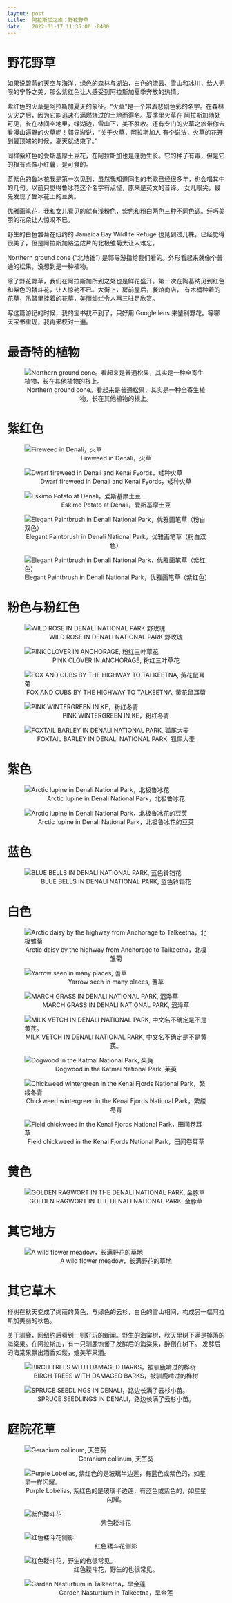 ```yaml
---
layout: post
title:  阿拉斯加之旅：野花野草
date:   2022-01-17 11:35:00 -0400
---
```


# 野花野草

如果说碧蓝的天空与海洋，绿色的森林与湖泊，白色的流云、雪山和冰川，给人无限的宁静之美，那么紫红色让人感受到阿拉斯加夏季奔放的热情。

紫红色的火草是阿拉斯加夏天的象征。“火草”是一个带着悲剧色彩的名字。在森林火灾之后，因为它能迅速布满燃烧过的土地而得名。夏季里火草在
阿拉斯加随处可见，长在林间空地里，绿湖边，雪山下，美不胜收。还有专门的火草之旅带你去看漫山遍野的火草呢！郭导游说，“关于火草，阿拉斯加人
有个说法，火草的花开到最顶端的时候，夏天就结束了。”

同样紫红色的爱斯基摩土豆花，在阿拉斯加也是蓬勃生长。它的种子有毒，但是它的根有点像小红薯，是可食的。

蓝紫色的鲁冰花我是第一次见到，虽然我知道同名的老歌已经很多年，也会唱其中的几句。以前只觉得鲁冰花这个名字有点怪，原来是英文的音译。
女儿眼尖，最先发现了鲁冰花上的豆荚。

优雅画笔花，我和女儿看见的就有浅粉色，紫色和粉白两色三种不同色调。纤巧美丽的花朵让人惊叹不已。

野生的白色雏菊在纽约的 Jamaica Bay Wildlife Refuge 也见到过几株，已经觉得很美了，但是阿拉斯加路边成片的北极雏菊太让人难忘。

Northern ground cone (“北地锥”) 是郭导游指给我们看的。外形看起来就像个普通的松果，没想到是一种植物。 

除了野花野草，我们在阿拉斯加所到之处也是鲜花盛开。第一次在陶基纳见到红色和紫色的耧斗花，让人惊艳不已。大街上，房前屋后，餐馆商店，
有木桶种着的花草，吊篮里挂着的花草，美丽灿烂令人再三驻足欣赏。

写这篇游记的时候，我的宝书找不到了，只好用 Google lens 来鉴别野花。等哪天宝书重现，我再来校对一遍。

# 最奇特的植物

<figure>
  <img src="../../../assets/images/AK-Wildflowers/GroundCone.jpg" alt="Northern ground cone。看起来是普通松果，其实是一种全寄生植物，长在其他植物的根上。"/>
  <center><figcaption>Northern ground cone。看起来是普通松果，其实是一种全寄生植物，长在其他植物的根上。</figcaption></center>
</figure>


# 紫红色

<figure>
  <img src="../../../assets/images/AK-Wildflowers/Fireweed.jpg" alt="Fireweed in Denali，火草"/>
  <center><figcaption>Fireweed in Denali，火草</figcaption></center>
</figure>

<figure>
  <img src="../../../assets/images/AK-Wildflowers/FireweedDwarf.jpg" alt="Dwarf fireweed in Denali and Kenai Fyords，矮种火草"/>
  <center><figcaption>Dwarf fireweed in Denali and Kenai Fyords，矮种火草</figcaption></center>
</figure>

<figure>
  <img src="../../../assets/images/AK-Wildflowers/EskimoPotato.jpg" alt="Eskimo Potato at Denali，爱斯基摩土豆"/>
  <center><figcaption>Eskimo Potato at Denali，爱斯基摩土豆</figcaption></center>
</figure>

<figure>
  <img src="../../../assets/images/AK-Wildflowers/ElegantPaintbrush.jpg" alt="Elegant Paintbrush in Denali National Park，优雅画笔草（粉白双色）"/>
  <center><figcaption>Elegant Paintbrush in Denali National Park，优雅画笔草（粉白双色）</figcaption></center>
</figure>

<figure>
  <img src="../../../assets/images/AK-Wildflowers/ElegantPaintbrush-02.jpg" alt="Elegant Paintbrush in Denali National Park，优雅画笔草（紫红色）"/>
  <center><figcaption>Elegant Paintbrush in Denali National Park，优雅画笔草（紫红色）</figcaption></center>
</figure>


# 粉色与粉红色

<figure>
  <img src="../../../assets/images/AK-Wildflowers/WildRose.jpg" alt="WILD ROSE IN DENALI NATIONAL PARK 野玫瑰"/>
  <center><figcaption>WILD ROSE IN DENALI NATIONAL PARK 野玫瑰</figcaption></center>
</figure>

<figure>
  <img src="../../../assets/images/AK-Wildflowers/PinkClover.jpg" alt="PINK CLOVER IN ANCHORAGE, 粉红三叶草花"/>
  <center><figcaption>PINK CLOVER IN ANCHORAGE, 粉红三叶草花</figcaption></center>
</figure>

<figure>
  <img src="../../../assets/images/AK-Wildflowers/FoxAndCubs.jpg" alt="FOX AND CUBS BY THE HIGHWAY TO TALKEETNA, 黃花鼠耳菊"/>
  <center><figcaption>FOX AND CUBS BY THE HIGHWAY TO TALKEETNA, 黃花鼠耳菊</figcaption></center>
</figure>

<figure>
  <img src="../../../assets/images/AK-Wildflowers/PinkWintergreen.jpg" alt="PINK WINTERGREEN IN KE，粉红冬青"/>
  <center><figcaption>PINK WINTERGREEN IN KE，粉红冬青</figcaption></center>
</figure>

<figure>
  <img src="../../../assets/images/AK-Wildflowers/FoxtailBarley.jpg" alt="FOXTAIL BARLEY IN DENALI NATIONAL PARK, 狐尾大麦"/>
  <center><figcaption>FOXTAIL BARLEY IN DENALI NATIONAL PARK, 狐尾大麦</figcaption></center>
</figure>


# 紫色

<figure>
  <img src="../../../assets/images/AK-Wildflowers/ArcticLupine.jpg" alt="Arctic lupine in Denali National Park，北极鲁冰花"/>
  <center><figcaption>Arctic lupine in Denali National Park，北极鲁冰花</figcaption></center>
</figure>

<figure>
  <img src="../../../assets/images/AK-Wildflowers/ArcticLupinePods.jpg" alt="Arctic lupine in Denali National Park，北极鲁冰花的豆荚"/>
  <center><figcaption>Arctic lupine in Denali National Park，北极鲁冰花的豆荚</figcaption></center>
</figure>

# 蓝色

<figure>
  <img src="../../../assets/images/AK-Wildflowers/Bluebell.jpg" alt="BLUE BELLS IN DENALI NATIONAL PARK, 蓝色铃铛花"/>
  <center><figcaption>BLUE BELLS IN DENALI NATIONAL PARK, 蓝色铃铛花</figcaption></center>
</figure>


# 白色

<figure>
  <img src="../../../assets/images/AK-Wildflowers/ArcticDaisy.jpg" alt="Arctic daisy by the highway from Anchorage to Talkeetna，北极雏菊"/>
  <center><figcaption>Arctic daisy by the highway from Anchorage to Talkeetna，北极雏菊</figcaption></center>
</figure>

<figure>
  <img src="../../../assets/images/AK-Wildflowers/Yarrow.jpg" alt="Yarrow seen in many places, 蓍草"/>
  <center><figcaption>Yarrow seen in many places, 蓍草</figcaption></center>
</figure>

<figure>
  <img src="../../../assets/images/AK-Wildflowers/MarshGrass.jpg" alt="MARCH GRASS IN DENALI NATIONAL PARK, 沼泽草"/>
  <center><figcaption>MARCH GRASS IN DENALI NATIONAL PARK, 沼泽草</figcaption></center>
</figure>

<figure>
  <img src="../../../assets/images/AK-Wildflowers/MilkVetch.jpg" alt="MILK VETCH IN DENALI NATIONAL PARK, 中文名不确定是不是黄芪。"/>
  <center><figcaption>MILK VETCH IN DENALI NATIONAL PARK, 中文名不确定是不是黄芪。</figcaption></center>
</figure>

<figure>
  <img src="../../../assets/images/AK-Wildflowers/Dogwood.jpg" alt="Dogwood in the Katmai National Park, 茱萸"/>
  <center><figcaption>Dogwood in the Katmai National Park, 茱萸</figcaption></center>
</figure>

<figure>
  <img src="../../../assets/images/AK-Wildflowers/ChickweedWintergreen.jpg" alt="Chickweed wintergreen in the Kenai Fjords National Park，繁缕冬青"/>
  <center><figcaption>Chickweed wintergreen in the Kenai Fjords National Park，繁缕冬青</figcaption></center>
</figure>

<figure>
  <img src="../../../assets/images/AK-Wildflowers/FieldChickweed.jpg" alt="Field chickweed in the Kenai Fjords National Park，田间卷耳草"/>
  <center><figcaption>Field chickweed in the Kenai Fjords National Park，田间卷耳草</figcaption></center>
</figure>


# 黄色

<figure>
  <img src="../../../assets/images/AK-Wildflowers/GoldenRagwort.jpg" alt="GOLDEN RAGWORT IN THE DENALI NATIONAL PARK, 金豚草"/>
  <center><figcaption>GOLDEN RAGWORT IN THE DENALI NATIONAL PARK, 金豚草</figcaption></center>
</figure>


# 其它地方

<figure>
  <img src="../../../assets/images/AK-Wildflowers/WildflowerMeadow.jpg" alt="A wild flower meadow，长满野花的草地"/>
  <center><figcaption>A wild flower meadow，长满野花的草地</figcaption></center>
</figure>



# 其它草木

桦树在秋天变成了绚丽的黄色，与绿色的云杉，白色的雪山相间，构成另一幅阿拉斯加美丽的秋色。

关于驯鹿，回纽约后看到一则好玩的新闻。野生的海棠树，秋天里树下满是掉落的海棠果。在阿拉斯加，有一只驯鹿饱餐了发酵后的海棠果，醉倒在树下。
发酵后的海棠果飘出酒香如缕，媲美苹果酒。

<figure>
  <img src="../../../assets/images/AK-Wildflowers/Birch.jpg" alt="BIRCH TREES WITH DAMAGED BARKS，被驯鹿啃过的桦树"/>
  <center><figcaption>BIRCH TREES WITH DAMAGED BARKS，被驯鹿啃过的桦树</figcaption></center>
</figure>

<figure>
  <img src="../../../assets/images/AK-Wildflowers/SpruceSeedlings.jpg" alt="SPRUCE SEEDLINGS IN DENALI，路边长满了云杉小苗。"/>
  <center><figcaption>SPRUCE SEEDLINGS IN DENALI，路边长满了云杉小苗。</figcaption></center>
</figure>


# 庭院花草

<figure>
  <img src="../../../assets/images/AK-Wildflowers/GeraniumCollinum.jpg" alt="Geranium collinum, 天竺葵"/>
  <center><figcaption>Geranium collinum, 天竺葵</figcaption></center>
</figure>

<figure>
  <img src="../../../assets/images/AK-Wildflowers/PurpleLobelias.jpg" alt="Purple Lobelias, 紫红色的是玻璃半边莲，有蓝色或紫色的，如星星一样闪耀。"/>
  <center><figcaption>Purple Lobelias, 紫红色的是玻璃半边莲，有蓝色或紫色的，如星星闪耀。</figcaption></center>
</figure>

<figure>
  <img src="../../../assets/images/AK-Wildflowers/PurpleColumbine.jpg" alt="紫色耧斗花"/>
  <center><figcaption>紫色耧斗花</figcaption></center>
</figure>

<figure>
  <img src="../../../assets/images/AK-Wildflowers/RedColumbine.jpg" alt="红色耧斗花侧影"/>
  <center><figcaption>红色耧斗花侧影</figcaption></center>
</figure>

<figure>
  <img src="../../../assets/images/AK-Wildflowers/RedColumbine-02.jpg" alt="红色耧斗花，野生的也很常见。"/>
  <center><figcaption>红色耧斗花，野生的也很常见。</figcaption></center>
</figure>

<figure>
  <img src="../../../assets/images/AK-Wildflowers/GardenNasturtium.jpg" alt="Garden Nasturtium in Talkeetna，旱金莲"/>
  <center><figcaption>Garden Nasturtium in Talkeetna，旱金莲</figcaption></center>
</figure>
